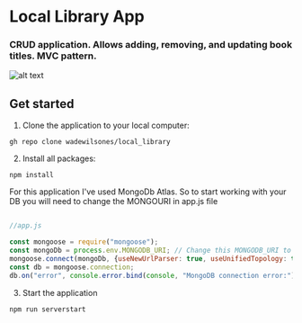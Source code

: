 # Local Library App

### CRUD application. Allows adding, removing, and updating book titles. MVC pattern.

![alt text]([http://url/to/img.png] (https://raw.githubusercontent.com/wadewilsones/local_library/main/library.jpg))

## Get started

1. Clone the application to your local computer:
```
gh repo clone wadewilsones/local_library
```
2. Install all packages:

```
npm install
```


For this application I've used MongoDb Atlas. So to start working with your DB you will need to change the MONGOURI in app.js file

```js

//app.js

const mongoose = require("mongoose");
const mongoDb = process.env.MONGODB_URI; // Change this MONGODB_URI to your own value.
mongoose.connect(mongoDb, {useNewUrlParser: true, useUnifiedTopology: true });
const db = mongoose.connection;
db.on("error", console.error.bind(console, "MongoDB connection error:"))

```

3. Start the application

```
npm run serverstart
```

